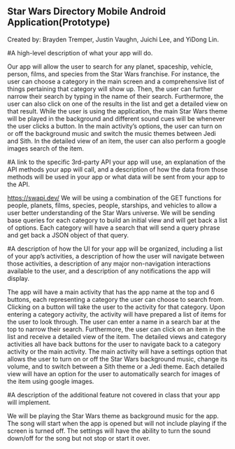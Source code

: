 ## Star Wars Directory Mobile Android Application(Prototype)

Created by: Brayden Tremper, Justin Vaughn, Juichi Lee, and YiDong Lin.


#A high-level description of what your app will do.

Our app will allow the user to search for any planet, spaceship, vehicle, person, films, and species from the Star Wars franchise. For instance, the user can choose a category in the main screen and a comprehensive list of things pertaining that category will show up. Then, the user can further narrow their search by typing in the name of their search. Furthermore, the user can also click on one of the results in the list and get a detailed view on that result. While the user is using the application, the main Star Wars theme will be played in the background and different sound cues will be whenever the user clicks a button. In the main activity’s options, the user can turn on or off the background music and switch the music themes between Jedi and Sith. In the detailed view of an item, the user can also perform a google images search of the item.  

#A link to the specific 3rd-party API your app will use, an explanation of the API methods your app will call, and a description of how the data from those methods will be used in your app or what data will be sent from your app to the API.

https://swapi.dev/ We will be using a combination of the GET functions for people, planets, films, species, people, starships, and vehicles to allow a user better understanding of the Star Wars universe. We will be sending base queries for each category to build an initial view and will get back a list of options. Each category will have a search that will send a query phrase and get back a JSON object of that query.

#A description of how the UI for your app will be organized, including a list of your app’s activities, a description of how the user will navigate between those activities, a description of any major non-navigation interactions available to the user, and a description of any notifications the app will display.

The app will have a main activity that has the app name at the top and 6 buttons, each representing a category the user can choose to search from. Clicking on a button will take the user to the activity for that category. Upon entering a category activity, the activity will have prepared a list of items for the user to look through. The user can enter a name in a search bar at the top to narrow their search. Furthermore, the user can click on an item in the list and receive a detailed view of the item. The detailed views and category activities all have back buttons for the user to navigate back to a category activity or the main activity. The main activity will have a settings option that allows the user to turn on or off the Star Wars background music, change its volume, and to switch between a Sith theme or a Jedi theme. Each detailed view will have an option for the user to automatically search for images of the item using google images. 

#A description of the additional feature not covered in class that your app will implement.

We will be playing the Star Wars theme as background music for the app. The song will start when the app is opened but will not include playing if the screen is turned off. The settings will have the ability to turn the sound down/off for the song but not stop or start it over.


